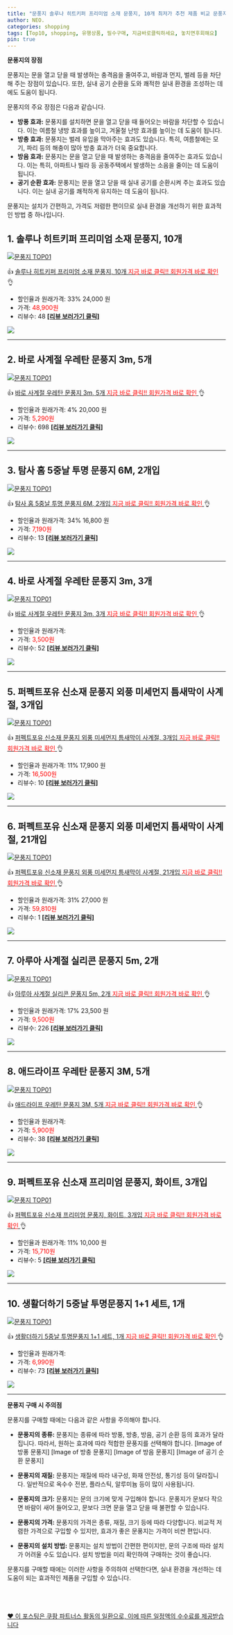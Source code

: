 ```yaml
---
title: "문풍지 솔루나 히트키퍼 프리미엄 소재 문풍지, 10개 최저가 추천 제품 비교 문풍지 가격 비교 최저가 장점"
author: NEO.
categories: shopping
tags: [Top10, shopping, 유행상품, 필수구매, 지금바로클릭하세요, 놓치면후회해요]
pin: true
---
```

**문풍지의 장점**

문풍지는 문을 열고 닫을 때 발생하는 충격음을 줄여주고, 바람과 먼지, 벌레 등을 차단해 주는 장점이 있습니다. 또한, 실내 공기 순환을 도와 쾌적한 실내 환경을 조성하는 데에도 도움이 됩니다.

문풍지의 주요 장점은 다음과 같습니다.

* **방풍 효과:** 문풍지를 설치하면 문을 열고 닫을 때 들어오는 바람을 차단할 수 있습니다. 이는 여름철 냉방 효과를 높이고, 겨울철 난방 효과를 높이는 데 도움이 됩니다.
* **방충 효과:** 문풍지는 벌레 유입을 막아주는 효과도 있습니다. 특히, 여름철에는 모기, 파리 등의 해충이 많아 방충 효과가 더욱 중요합니다.
* **방음 효과:** 문풍지는 문을 열고 닫을 때 발생하는 충격음을 줄여주는 효과도 있습니다. 이는 특히, 아파트나 빌라 등 공동주택에서 발생하는 소음을 줄이는 데 도움이 됩니다.
* **공기 순환 효과:** 문풍지는 문을 열고 닫을 때 실내 공기를 순환시켜 주는 효과도 있습니다. 이는 실내 공기를 쾌적하게 유지하는 데 도움이 됩니다.

문풍지는 설치가 간편하고, 가격도 저렴한 편이므로 실내 환경을 개선하기 위한 효과적인 방법 중 하나입니다.

   

## 1. 솔루나 히트키퍼 프리미엄 소재 문풍지, 10개

[![문풍지 TOP01](https://thumbnail6.coupangcdn.com/thumbnails/remote/490x490ex/image/vendor_inventory/7f37/1ca53a812f025ad4c1b5e49417b2192ece58208da19817ce56df9241c9a5.jpg)](https://link.coupang.com/re/AFFSDP?lptag=AF3617701&subid=GithubCoopas&pageKey=7721436231&traceid=V0-153&itemId=20723842337&vendorItemId=87794589853)


👍 [솔루나 히트키퍼 프리미엄 소재 문풍지, 10개 <font color=red> 지금 바로 클릭!! 회원가격 바로 확인 </font> ](https://link.coupang.com/re/AFFSDP?lptag=AF3617701&subid=GithubCoopas&pageKey=7721436231&traceid=V0-153&itemId=20723842337&vendorItemId=87794589853) 👌 


- 할인율과 원래가격: 33%  24,000   원
- 가격: <span style='color:red'>48,900원</span>
- 리뷰수: 48  [**[리뷰 보러가기 클릭]**](https://link.coupang.com/re/AFFSDP?lptag=AF3617701&subid=GithubCoopas&pageKey=7721436231&traceid=V0-153&itemId=20723842337&vendorItemId=87794589853)

[![](/discount_price.png)](https://link.coupang.com/re/AFFSDP?lptag=AF3617701&subid=GithubCoopas&pageKey=7721436231&traceid=V0-153&itemId=20723842337&vendorItemId=87794589853)

---


   

## 2. 바로 사계절 우레탄 문풍지 3m, 5개

[![문풍지 TOP01](https://thumbnail9.coupangcdn.com/thumbnails/remote/490x490ex/image/retail/images/2326270185463173-cbf6564c-6014-4dde-9084-b40d1f987ee3.jpg)](https://link.coupang.com/re/AFFSDP?lptag=AF3617701&subid=GithubCoopas&pageKey=24234528&traceid=V0-153&itemId=94383959&vendorItemId=3167457290)


👍 [바로 사계절 우레탄 문풍지 3m, 5개 <font color=red> 지금 바로 클릭!! 회원가격 바로 확인 </font> ](https://link.coupang.com/re/AFFSDP?lptag=AF3617701&subid=GithubCoopas&pageKey=24234528&traceid=V0-153&itemId=94383959&vendorItemId=3167457290) 👌 


- 할인율과 원래가격: 4%  20,000   원
- 가격: <span style='color:red'>5,290원</span>
- 리뷰수: 698  [**[리뷰 보러가기 클릭]**](https://link.coupang.com/re/AFFSDP?lptag=AF3617701&subid=GithubCoopas&pageKey=24234528&traceid=V0-153&itemId=94383959&vendorItemId=3167457290)

[![](/discount_price.png)](https://link.coupang.com/re/AFFSDP?lptag=AF3617701&subid=GithubCoopas&pageKey=24234528&traceid=V0-153&itemId=94383959&vendorItemId=3167457290)

---


   

## 3. 탐사 홈 5중날 투명 문풍지 6M, 2개입

[![문풍지 TOP01](https://thumbnail7.coupangcdn.com/thumbnails/remote/490x490ex/image/retail/images/331396392178632-fa218eab-ac36-4393-983e-1c7924073146.jpg)](https://link.coupang.com/re/AFFSDP?lptag=AF3617701&subid=GithubCoopas&pageKey=4699157334&traceid=V0-153&itemId=5915842842&vendorItemId=73213893762)


👍 [탐사 홈 5중날 투명 문풍지 6M, 2개입 <font color=red> 지금 바로 클릭!! 회원가격 바로 확인 </font> ](https://link.coupang.com/re/AFFSDP?lptag=AF3617701&subid=GithubCoopas&pageKey=4699157334&traceid=V0-153&itemId=5915842842&vendorItemId=73213893762) 👌 


- 할인율과 원래가격: 34%  16,800   원
- 가격: <span style='color:red'>7,190원</span>
- 리뷰수: 13  [**[리뷰 보러가기 클릭]**](https://link.coupang.com/re/AFFSDP?lptag=AF3617701&subid=GithubCoopas&pageKey=4699157334&traceid=V0-153&itemId=5915842842&vendorItemId=73213893762)

[![](/discount_price.png)](https://link.coupang.com/re/AFFSDP?lptag=AF3617701&subid=GithubCoopas&pageKey=4699157334&traceid=V0-153&itemId=5915842842&vendorItemId=73213893762)

---


   

## 4. 바로 사계절 우레탄 문풍지 3m, 3개

[![문풍지 TOP01](https://thumbnail7.coupangcdn.com/thumbnails/remote/490x490ex/image/retail/images/2785025982576934-8693aa6b-4ef9-4e02-a41f-0f8c39a01340.jpg)](https://link.coupang.com/re/AFFSDP?lptag=AF3617701&subid=GithubCoopas&pageKey=24234528&traceid=V0-153&itemId=135228851&vendorItemId=3287586288)


👍 [바로 사계절 우레탄 문풍지 3m, 3개 <font color=red> 지금 바로 클릭!! 회원가격 바로 확인 </font> ](https://link.coupang.com/re/AFFSDP?lptag=AF3617701&subid=GithubCoopas&pageKey=24234528&traceid=V0-153&itemId=135228851&vendorItemId=3287586288) 👌 


- 할인율과 원래가격: 
- 가격: <span style='color:red'>3,500원</span>
- 리뷰수: 52  [**[리뷰 보러가기 클릭]**](https://link.coupang.com/re/AFFSDP?lptag=AF3617701&subid=GithubCoopas&pageKey=24234528&traceid=V0-153&itemId=135228851&vendorItemId=3287586288)

[![](/discount_price.png)](https://link.coupang.com/re/AFFSDP?lptag=AF3617701&subid=GithubCoopas&pageKey=24234528&traceid=V0-153&itemId=135228851&vendorItemId=3287586288)

---


   

## 5. 퍼펙트포유 신소재 문풍지 외풍 미세먼지 틈새막이 사계절, 3개입

[![문풍지 TOP01](https://thumbnail9.coupangcdn.com/thumbnails/remote/490x490ex/image/vendor_inventory/30b6/99d3053fd4807bf0523838ee7d004cbbb2a605468634669351d6aa555921.jpg)](https://link.coupang.com/re/AFFSDP?lptag=AF3617701&subid=GithubCoopas&pageKey=7631623774&traceid=V0-153&itemId=20256251993&vendorItemId=87344025695)


👍 [퍼펙트포유 신소재 문풍지 외풍 미세먼지 틈새막이 사계절, 3개입 <font color=red> 지금 바로 클릭!! 회원가격 바로 확인 </font> ](https://link.coupang.com/re/AFFSDP?lptag=AF3617701&subid=GithubCoopas&pageKey=7631623774&traceid=V0-153&itemId=20256251993&vendorItemId=87344025695) 👌 


- 할인율과 원래가격: 11%  17,900   원
- 가격: <span style='color:red'>16,500원</span>
- 리뷰수: 10  [**[리뷰 보러가기 클릭]**](https://link.coupang.com/re/AFFSDP?lptag=AF3617701&subid=GithubCoopas&pageKey=7631623774&traceid=V0-153&itemId=20256251993&vendorItemId=87344025695)

[![](/discount_price.png)](https://link.coupang.com/re/AFFSDP?lptag=AF3617701&subid=GithubCoopas&pageKey=7631623774&traceid=V0-153&itemId=20256251993&vendorItemId=87344025695)

---


   

## 6. 퍼펙트포유 신소재 문풍지 외풍 미세먼지 틈새막이 사계절, 21개입

[![문풍지 TOP01](https://thumbnail8.coupangcdn.com/thumbnails/remote/490x490ex/image/vendor_inventory/f4d4/379450f31cfb882671d6fdb002665d0ebe540c3814e449871cf5dbc9f81f.jpg)](https://link.coupang.com/re/AFFSDP?lptag=AF3617701&subid=GithubCoopas&pageKey=7631623774&traceid=V0-153&itemId=21093665488&vendorItemId=88155674612)


👍 [퍼펙트포유 신소재 문풍지 외풍 미세먼지 틈새막이 사계절, 21개입 <font color=red> 지금 바로 클릭!! 회원가격 바로 확인 </font> ](https://link.coupang.com/re/AFFSDP?lptag=AF3617701&subid=GithubCoopas&pageKey=7631623774&traceid=V0-153&itemId=21093665488&vendorItemId=88155674612) 👌 


- 할인율과 원래가격: 31%  27,000   원
- 가격: <span style='color:red'>59,810원</span>
- 리뷰수: 1  [**[리뷰 보러가기 클릭]**](https://link.coupang.com/re/AFFSDP?lptag=AF3617701&subid=GithubCoopas&pageKey=7631623774&traceid=V0-153&itemId=21093665488&vendorItemId=88155674612)

[![](/discount_price.png)](https://link.coupang.com/re/AFFSDP?lptag=AF3617701&subid=GithubCoopas&pageKey=7631623774&traceid=V0-153&itemId=21093665488&vendorItemId=88155674612)

---


   

## 7. 아루아 사계절 실리콘 문풍지 5m, 2개

[![문풍지 TOP01](https://thumbnail6.coupangcdn.com/thumbnails/remote/490x490ex/image/retail/images/2023/08/21/10/0/0c2924fe-1f48-49fe-9f6b-a5ca4928c25f.jpg)](https://link.coupang.com/re/AFFSDP?lptag=AF3617701&subid=GithubCoopas&pageKey=7560710309&traceid=V0-153&itemId=19954758312&vendorItemId=86938635888)


👍 [아루아 사계절 실리콘 문풍지 5m, 2개 <font color=red> 지금 바로 클릭!! 회원가격 바로 확인 </font> ](https://link.coupang.com/re/AFFSDP?lptag=AF3617701&subid=GithubCoopas&pageKey=7560710309&traceid=V0-153&itemId=19954758312&vendorItemId=86938635888) 👌 


- 할인율과 원래가격: 17%  23,500   원
- 가격: <span style='color:red'>9,500원</span>
- 리뷰수: 226  [**[리뷰 보러가기 클릭]**](https://link.coupang.com/re/AFFSDP?lptag=AF3617701&subid=GithubCoopas&pageKey=7560710309&traceid=V0-153&itemId=19954758312&vendorItemId=86938635888)

[![](/discount_price.png)](https://link.coupang.com/re/AFFSDP?lptag=AF3617701&subid=GithubCoopas&pageKey=7560710309&traceid=V0-153&itemId=19954758312&vendorItemId=86938635888)

---


   

## 8. 애드라이프 우레탄 문풍지 3M, 5개

[![문풍지 TOP01](https://thumbnail7.coupangcdn.com/thumbnails/remote/490x490ex/image/retail/images/4349675803438878-dca5ebcf-ecc5-41c6-8da6-a32b3e535665.jpg)](https://link.coupang.com/re/AFFSDP?lptag=AF3617701&subid=GithubCoopas&pageKey=5641928950&traceid=V0-153&itemId=9206665735&vendorItemId=76492389482)


👍 [애드라이프 우레탄 문풍지 3M, 5개 <font color=red> 지금 바로 클릭!! 회원가격 바로 확인 </font> ](https://link.coupang.com/re/AFFSDP?lptag=AF3617701&subid=GithubCoopas&pageKey=5641928950&traceid=V0-153&itemId=9206665735&vendorItemId=76492389482) 👌 


- 할인율과 원래가격: 
- 가격: <span style='color:red'>5,900원</span>
- 리뷰수: 38  [**[리뷰 보러가기 클릭]**](https://link.coupang.com/re/AFFSDP?lptag=AF3617701&subid=GithubCoopas&pageKey=5641928950&traceid=V0-153&itemId=9206665735&vendorItemId=76492389482)

[![](/discount_price.png)](https://link.coupang.com/re/AFFSDP?lptag=AF3617701&subid=GithubCoopas&pageKey=5641928950&traceid=V0-153&itemId=9206665735&vendorItemId=76492389482)

---


   

## 9. 퍼펙트포유 신소재 프리미엄 문풍지, 화이트, 3개입

[![문풍지 TOP01](https://thumbnail7.coupangcdn.com/thumbnails/remote/490x490ex/image/vendor_inventory/7d59/a03741fbde24ba8329d8ccf70ca34b7d20abd2222bcb7cfd8a8296f9ede2.jpg)](https://link.coupang.com/re/AFFSDP?lptag=AF3617701&subid=GithubCoopas&pageKey=7663876560&traceid=V0-153&itemId=20425308214&vendorItemId=87686094947)


👍 [퍼펙트포유 신소재 프리미엄 문풍지, 화이트, 3개입 <font color=red> 지금 바로 클릭!! 회원가격 바로 확인 </font> ](https://link.coupang.com/re/AFFSDP?lptag=AF3617701&subid=GithubCoopas&pageKey=7663876560&traceid=V0-153&itemId=20425308214&vendorItemId=87686094947) 👌 


- 할인율과 원래가격: 11%  10,000   원
- 가격: <span style='color:red'>15,710원</span>
- 리뷰수: 5  [**[리뷰 보러가기 클릭]**](https://link.coupang.com/re/AFFSDP?lptag=AF3617701&subid=GithubCoopas&pageKey=7663876560&traceid=V0-153&itemId=20425308214&vendorItemId=87686094947)

[![](/discount_price.png)](https://link.coupang.com/re/AFFSDP?lptag=AF3617701&subid=GithubCoopas&pageKey=7663876560&traceid=V0-153&itemId=20425308214&vendorItemId=87686094947)

---


   

## 10. 생활더하기 5중날 투명문풍지 1+1 세트, 1개

[![문풍지 TOP01](https://thumbnail6.coupangcdn.com/thumbnails/remote/490x490ex/image/retail/images/548530563038240-81319c3f-da6d-4f65-9655-830e8c436830.jpg)](https://link.coupang.com/re/AFFSDP?lptag=AF3617701&subid=GithubCoopas&pageKey=3666590&traceid=V0-153&itemId=18082520&vendorItemId=3265913578)


👍 [생활더하기 5중날 투명문풍지 1+1 세트, 1개 <font color=red> 지금 바로 클릭!! 회원가격 바로 확인 </font> ](https://link.coupang.com/re/AFFSDP?lptag=AF3617701&subid=GithubCoopas&pageKey=3666590&traceid=V0-153&itemId=18082520&vendorItemId=3265913578) 👌 


- 할인율과 원래가격: 
- 가격: <span style='color:red'>6,990원</span>
- 리뷰수: 73  [**[리뷰 보러가기 클릭]**](https://link.coupang.com/re/AFFSDP?lptag=AF3617701&subid=GithubCoopas&pageKey=3666590&traceid=V0-153&itemId=18082520&vendorItemId=3265913578)

[![](/discount_price.png)](https://link.coupang.com/re/AFFSDP?lptag=AF3617701&subid=GithubCoopas&pageKey=3666590&traceid=V0-153&itemId=18082520&vendorItemId=3265913578)

---
**문풍지 구매 시 주의점**

문풍지를 구매할 때에는 다음과 같은 사항을 주의해야 합니다.

* **문풍지의 종류:** 문풍지는 종류에 따라 방풍, 방충, 방음, 공기 순환 등의 효과가 달라집니다. 따라서, 원하는 효과에 따라 적합한 문풍지를 선택해야 합니다.
[Image of 방풍 문풍지]
[Image of 방충 문풍지]
[Image of 방음 문풍지]
[Image of 공기 순환 문풍지]

* **문풍지의 재질:** 문풍지는 재질에 따라 내구성, 화재 안전성, 통기성 등이 달라집니다. 일반적으로 옥수수 전분, 플라스틱, 알루미늄 등이 많이 사용됩니다.

* **문풍지의 크기:** 문풍지는 문의 크기에 맞게 구입해야 합니다. 문풍지가 문보다 작으면 바람이 새어 들어오고, 문보다 크면 문을 열고 닫을 때 불편할 수 있습니다.

* **문풍지의 가격:** 문풍지의 가격은 종류, 재질, 크기 등에 따라 다양합니다. 비교적 저렴한 가격으로 구입할 수 있지만, 효과가 좋은 문풍지는 가격이 비싼 편입니다.

* **문풍지의 설치 방법:** 문풍지는 설치 방법이 간편한 편이지만, 문의 구조에 따라 설치가 어려울 수도 있습니다. 설치 방법을 미리 확인하여 구매하는 것이 좋습니다.

문풍지를 구매할 때에는 이러한 사항을 주의하여 선택한다면, 실내 환경을 개선하는 데 도움이 되는 효과적인 제품을 구입할 수 있습니다.<br><br><br><br><br> [ ❤  이 포스팅은 쿠팡 파트너스 활동의 일환으로, 이에 따른 일정액의 수수료를 제공받습니다](https://link.coupang.com/a/bcEFyh)